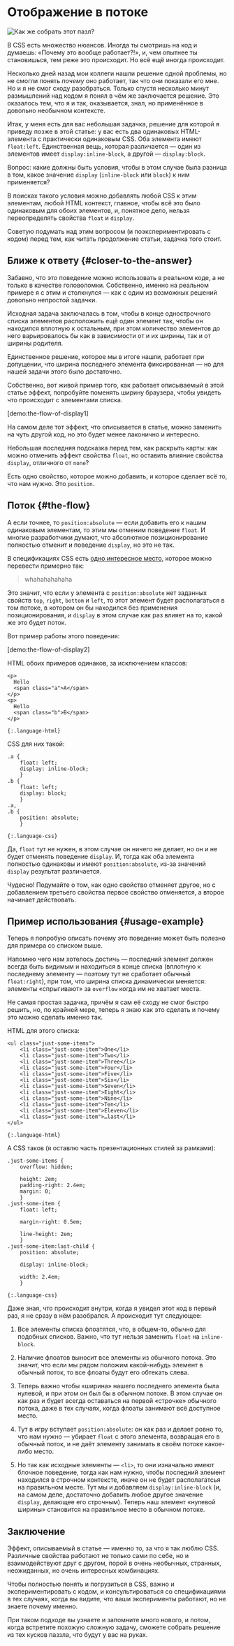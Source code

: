 # Отображение в потоке

![Как же собрать этот пазл?](the-flow-of-display.jpg "{:width='756' height='382'}")

В CSS есть множество нюансов. Иногда ты смотришь на код и думаешь: «Почему это вообще работает?!», и, чем опытнее ты становишься, тем реже это происходит. Но всё ещё иногда происходит.

Несколько дней назад мои коллеги нашли решение одной проблемы, но не смогли понять _почему_ оно работает, так что они показали его мне. Но и я не смог сходу разобраться. Только спустя несколько минут размышлений над кодом я понял в чём же заключается решение. Это оказалось тем, что я и так, оказывается, знал, но применённое в довольно необычном контексте.

Итак, у меня есть для вас небольшая задачка, решение для которой я приведу позже в этой статье: у вас есть два одинаковых HTML-элемента с практически одинаковым CSS. Оба элемента имеют `float:left`. Единственная вещь, которая различается — один из элементов имеет `display:inline-block`, а другой — `display:block`.

Вопрос: какие должны быть условия, чтобы в этом случае была разница в том, какое значение `display` (`inline-block` или `block`) к ним применяется?

В поисках такого условия можно добавлять любой CSS к этим элементам, любой HTML контекст, главное, чтобы всё это было одинаковым для обоих элементов, и, понятное дело, нельзя переопределять свойства `float` и `display`.

Советую подумать над этим вопросом (и поэкспериментировать с кодом) перед тем, как читать продолжение статьи, задачка того стоит.

## Ближе к ответу {#closer-to-the-answer}

Забавно, что это поведение можно использовать в реальном коде, а не только в качестве головоломки. Собственно, именно на реальном примере я с этим и столкнулся — как с одим из возможных решений довольно непростой задачки.

Исходная задача заключалась в том, чтобы в конце однострочного списка элементов расположить ещё один элемент так, чтобы он находился вплотную к остальным, при этом количество элементов до него варьировалось бы как в зависимости от и их ширины, так и от ширины родителя.

Единственное решение, которое мы в итоге нашли, работает при допущении, что ширина последнего элемента фиксированная — но для нашей задачи этого было достаточно.

Собственно, вот живой пример того, как работает описываемый в этой статье эффект, попробуйте поменять ширину браузера, чтобы увидеть что происходит с элементами списка.

[demo:the-flow-of-display1]

На самом деле тот эффект, что описывается в статье, можно заменить на чуть другой код, но это будет менее лаконично и интересно.

Небольшая последняя подсказка перед тем, как раскрыть карты: как можно отменить эффект свойства `float`, но оставить влияние свойства `display`, отличного от `none`?

Есть одно свойство, которое можно добавить, и которое сделает всё то, что нам нужно. Это `position`.

## Поток {#the-flow}

А если точнее, то `position:absolute` — если добавить его к нашим одинаковым элементам, то этим мы отменим поведение `float`. И многие разработчики думают, что абсолютное позиционирование полностью отменит и поведение `display`, но это не так.

В спецификациях CSS есть [одно интересное место](#todolink), которое можно перевести примерно так:

> whahahahahaha

Это значит, что если у элемента с `position:absolute` нет заданных свойств `top`, `right`, `bottom` и `left`, то этот элемент будет располагаться в том потоке, в котором он бы находился без применения позиционирования, и `display` в этом случае как раз влияет на то, какой же это будет поток.

Вот пример работы этого поведения:

[demo:the-flow-of-display2]

HTML обоих примеров одинаков, за исключением классов:

    <p>
      Hello
      <span class="a">A</span>
    </p>
    <p>
      Hello
      <span class="b">B</span>
    </p>
    
    {:.language-html}

CSS для них такой:

    .a {
        float: left;
        display: inline-block;
        }
    .b {
        float: left;
        display: block;
        }
    .a,
    .b {
        position: absolute;
        }

    {:.language-css}

Да, `float` тут не нужен, в этом случае он ничего не делает, но он и не будет отменять поведение `display`. И, тогда как оба элемента полностью одинаковы и имеют `position:absolute`, из-за значений `display` результат различается.

Чудесно! Подумайте о том, как одно свойство отменяет другое, но с добавлением третьего свойства первое свойство отменяется, а второе начинает действовать.

## Пример использования {#usage-example}

Теперь я попробую описать почему это поведение может быть полезно для примера со списком выше.

Напомню чего нам хотелось достичь — последний элемент должен всегда быть видимым и находиться в конце списка (вплотную к последнему элементу — поэтому тут не сработает обычный `float:right`), при том, что ширина списка динамически меняется: элементы «спрыгивают» за `overflow` когда им не хватает места.

Не самая простая задачка, причём я сам её сходу не смог быстро решить, но, по крайней мере, теперь я знаю как это сделать и почему это можно сделать именно так.

HTML для этого списка: 

    <ul class="just-some-items">
        <li class="just-some-item">One</li>
        <li class="just-some-item">Two</li>
        <li class="just-some-item">Three</li>
        <li class="just-some-item">Four</li>
        <li class="just-some-item">Five</li>
        <li class="just-some-item">Six</li>
        <li class="just-some-item">Seven</li>
        <li class="just-some-item">Eight</li>
        <li class="just-some-item">Nine</li>
        <li class="just-some-item">Ten</li>
        <li class="just-some-item">Eleven</li>
        <li class="just-some-item">…last</li>
    </ul>

    {:.language-html}

А CSS таков (я оставлю часть презентационных стилей за рамками):

    .just-some-items {
        overflow: hidden;

        height: 2em;
        padding-right: 2.4em;
        margin: 0;
        }
    .just-some-item {
        float: left;

        margin-right: 0.5em;

        line-height: 2em;
        }
    .just-some-item:last-child {
        position: absolute;

        display: inline-block;

        width: 2.4em;
        }

    {:.language-css}

Даже зная, что происходит внутри, когда я увидел этот код в первый раз, я не сразу в нём разобрался. А происходит тут следующее:

1. Все элементы списка флоатятся, что, в общем-то, обычно для подобных списков. Важно, что тут нельзя заменить `float` на `inline-block`.

2. Наличие флоатов выносит все элементы из обычного потока. Это значит, что если мы рядом положим какой-нибудь элемент в обычный поток, то все флоаты будут его обтекать слева.

3. Теперь важно чтобы «ширина» нашего последнего элемента была нулевой, и при этом он был бы в обычном потоке. В этом случае он как раз и будет всегда оставаться на первой «строчке» обычного потока, даже в тех случаях, когда флоаты занимают всё доступное место.

4. Тут в игру вступает `position:absolute`: он как раз и делает ровно то, что нам нужно — убирает `float` с этого элемента, возвращая его в обычный поток, и не даёт элементу занимать в своём потоке какое-либо место.

5. Но так как исходные элементы — `<li>`, то они изначально имеют блочное поведение, тогда как нам нужно, чтобы последний элемент находился в строчном контексте, иначе он не будет располагатсья на правильном месте. Тут мы и добавляем `display:inline-block` (и, на самом деле, достаточно добавить любое другое значение `display`, делающее его строчным). Теперь наш элемент «нулевой ширины» становится на правильное место в обычном потоке.

## Заключение

Эффект, описываемый в статье — именно то, за что я так люблю CSS. Различные свойства работают не только сами по себе, но и взаимодействуют друг с другом, порой в очень необычных, странных, неожиданных, но очень интересных комбинациях.

Чтобы полностью понять и погрузиться в CSS, важно и экспериментировать с кодом, и консультироваться со спецификациями в тех случаях, когда вы видите, что ваши эксперименты работают, но не знаете почему именно.

При таком подходе вы узнаете и запомните много нового, и потом, когда встретите похожую сложную задачу, сможете собрать решение из тех кусков паззла, что будут у вас на руках.
